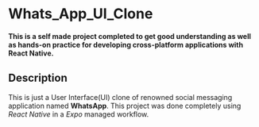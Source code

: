 # Whats_App_UI_Clone

#### This is a self made project completed to get good understanding as well as hands-on practice for developing cross-platform applications with React Native.

## Description

This is just a User Interface(UI) clone of renowned social messaging application named **WhatsApp**. This project was done completely using *React Native* in a *Expo* managed workflow.
